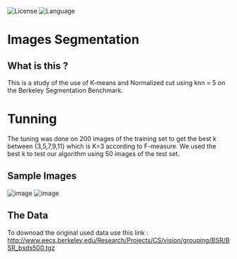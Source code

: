 ![License](https://img.shields.io/badge/License-MIT%20-red.svg)
![Language](https://img.shields.io/badge/language-Python%20-blue.svg)

# Images Segmentation
## What is this ?
This is a study of the use of K-means and Normalized cut using knn = 5  on the Berkeley Segmentation Benchmark.

# Tunning
The tuning was done on 200 images of the training set to get the best k between {3,5,7,9,11} which is K=3 according to F-measure.
We used the best k to test our algorithm using 50 images of the test set.

## Sample Images
![image](https://user-images.githubusercontent.com/58489322/161772648-17641284-772d-44c0-9d15-4485be20eb52.png)
![image](https://user-images.githubusercontent.com/58489322/161773045-ea346616-9509-42ea-ada5-9a0b48119585.png)

## The Data
To downoad the original used data use this link : http://www.eecs.berkeley.edu/Research/Projects/CS/vision/grouping/BSR/BSR_bsds500.tgz
